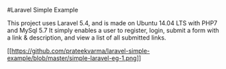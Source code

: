 #Laravel Simple Example

This project uses Laravel 5.4, and is made on Ubuntu 14.04 LTS with PHP7 and MySql 5.7
It simply enables a user to register, login, submit a form with a link & description, and view a list of all submitted links.

[[https://github.com/prateekvarma/laravel-simple-example/blob/master/simple-laravel-eg-1.png]]
